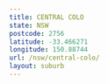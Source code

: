 ```yaml
---
title: CENTRAL COLO
state: NSW
postcode: 2756
latitude: -33.466271
longitude: 150.88744
url: /nsw/central-colo/
layout: suburb
---
```


